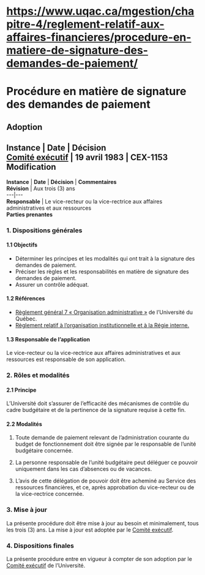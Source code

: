 # https://www.uqac.ca/mgestion/chapitre-4/reglement-relatif-aux-affaires-financieres/procedure-en-matiere-de-signature-des-demandes-de-paiement/

# Procédure en matière de signature des demandes de paiement
**Adoption**  
---  
**Instance** | **Date** | **Décision**  
[Comité exécutif](https://www.uqac.ca/mgestion/chapitre-4/reglement-relatif-aux-affaires-financieres/procedure-en-matiere-de-signature-des-demandes-de-paiement/<https:/www.uqac.ca/mgestion/lexique/comite-executif/>) | 19 avril 1983 | CEX-1153  
**Modification**  
---  
**Instance** | **Date** | **Décision** | **Commentaires**  
**Révision** | Aux trois (3) ans  
---|---  
**Responsable** | Le vice-recteur ou la vice-rectrice aux affaires administratives et aux ressources  
**Parties prenantes**  
### 1. Dispositions générales
#### 1.1 Objectifs
  * Déterminer les principes et les modalités qui ont trait à la signature des demandes de paiement.
  * Préciser les règles et les responsabilités en matière de signature des demandes de paiement.
  * Assurer un contrôle adéquat.


#### 1.2 Références
  * [Règlement général 7 « Organisation administrative »](https://www.uqac.ca/mgestion/chapitre-4/reglement-relatif-aux-affaires-financieres/procedure-en-matiere-de-signature-des-demandes-de-paiement/<https:/reseau.uquebec.ca/system/files/documents/regle-7_mai-2023.pdf>) de l’Université du Québec.
  * [Règlement relatif à l’organisation institutionnelle et à la Régie interne.](https://www.uqac.ca/mgestion/chapitre-4/reglement-relatif-aux-affaires-financieres/procedure-en-matiere-de-signature-des-demandes-de-paiement/<https:/www.uqac.ca/mgestion/chapitre-2/reglement-sur-lorganisation-institutionnelle-et-la-regie-interne/>)


#### 1.3 Responsable de l’application
Le vice-recteur ou la vice-rectrice aux affaires administratives et aux ressources est responsable de son application.
### 2. Rôles et modalités
#### 2.1 Principe
L’Université doit s’assurer de l’efficacité des mécanismes de contrôle du cadre budgétaire et de la pertinence de la signature requise à cette fin.
#### 2.2 Modalités
  1. Toute demande de paiement relevant de l’administration courante du budget de fonctionnement doit être signée par le responsable de l’unité budgétaire concernée.


  1. La personne responsable de l’unité budgétaire peut déléguer ce pouvoir uniquement dans les cas d’absences ou de vacances.


  1. L’avis de cette délégation de pouvoir doit être acheminé au Service des ressources financières, et ce, après approbation du vice-recteur ou de la vice-rectrice concernée.


### 3. Mise à jour
La présente procédure doit être mise à jour au besoin et minimalement, tous les trois (3) ans. La mise à jour est adoptée par le [Comité exécutif](https://www.uqac.ca/mgestion/chapitre-4/reglement-relatif-aux-affaires-financieres/procedure-en-matiere-de-signature-des-demandes-de-paiement/<https:/www.uqac.ca/mgestion/lexique/comite-executif/>).
### 4. Dispositions finales
La présente procédure entre en vigueur à compter de son adoption par le [Comité exécutif](https://www.uqac.ca/mgestion/chapitre-4/reglement-relatif-aux-affaires-financieres/procedure-en-matiere-de-signature-des-demandes-de-paiement/<https:/www.uqac.ca/mgestion/lexique/comite-executif/>) de l’Université.
